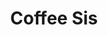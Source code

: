 ---
abv: 6.5%
alt:
availability: Keg
bitterness: 
description: We added Ethiopia beans from Mello Coffee Roasters to Little Sis. The coffee is seamlessly integrated, creating depth to this citrus dominated IPA!
gravity: 
hops: 
ibu: 65
img: coffee-sis.jpg
layout: beer
malt: 
modal-id: coffee-sis
title: Coffee Sis
on-tap: yup
sourness: 
style: IPA w/ Coffee
---